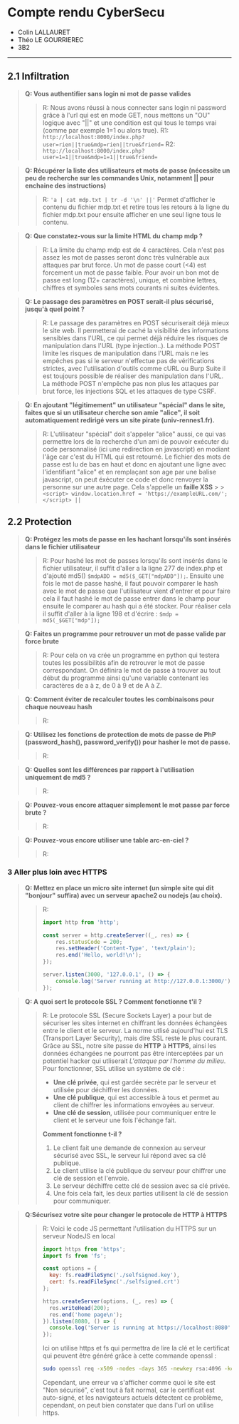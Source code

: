 # Compte rendu CyberSecu

- Colin LALLAURET
- Théo LE GOURRIEREC
- 3B2

---

## 2.1 Infiltration

> **Q: Vous authentifier sans login ni mot de passe valides**
>
> > R: Nous avons réussi à nous connecter sans login ni password grâce à l'url qui est en mode GET, nous mettons un "OU" logique avec "||" et une condition est qui tous le temps vrai (comme par exemple 1=1 ou alors true).
> > R1: `http://localhost:8000/index.php?user=rien||true&mdp=rien||true&friend=`
> > R2: `http://localhost:8000/index.php?user=1=1||true&mdp=1=1||true&friend=`

> **Q: Récupérer la liste des utilisateurs et mots de passe (nécessite un peu de recherche sur les commandes Unix, notamment || pour enchaine des instructions)**
>
> > R: `'a | cat mdp.txt | tr -d '\n' ||'`
> > Permet d'afficher le contenu du fichier mdp.txt et retire tous les retours à la ligne du fichier mdp.txt pour ensuite afficher en une seul ligne tous le contenu.

> **Q: Que constatez-vous sur la limite HTML du champ mdp ?**
>
> > R: La limite du champ mdp est de 4 caractères. Cela n'est pas assez les mot de passes seront donc très vulnérable aux attaques par brut force. Un mot de passe court (<4) est forcement un mot de passe faible. Pour avoir un bon mot de passe est long (12+ caractères), unique, et combine lettres, chiffres et symboles sans mots courants ni suites évidentes.

> **Q: Le passage des paramètres en POST serait-il plus sécurisé, jusqu'à quel point ?**
>
> > R: Le passage des paramètres en POST sécuriserait déjà mieux le site web. Il permetterai de caché la visibilité des informations sensibles dans l'URL, ce qui permet déjà réduire les risques de manipulation dans l'URL (type injection..). La méthode POST limite les risques de manipulation dans l'URL mais ne les empêches pas si le serveur n'effectue pas de vérifications strictes, avec l'utilisation d'outils comme cURL ou Burp Suite il est toujours possible de réaliser des manipulation dans l'URL. La méthode POST n'empêche pas non plus les attaques par brut force, les injections SQL et les attaques de type CSRF.

> **Q: En ajoutant "légitimement" un utilisateur "spécial" dans le site, faites que si un utilisateur cherche son amie "alice", il soit automatiquement redirigé vers un site pirate (univ-rennes1.fr).**
>
> > R: L'utilisateur "spécial" doit s'appeler "alice" aussi, ce qui vas permettre lors de la recherche d'un ami de pouvoir exécuter du code personnalisé (ici une redirection en javascript) en modiant l'âge car c'est du HTML qui est retourné. Le fichier des mots de passe est lu de bas en haut et donc en ajoutant une ligne avec l'identifiant "alice" et en remplaçant son age par une balise javascript, on peut éxécuter ce code et donc renvoyer la personne sur une autre page. Cela s'appelle un **faille XSS** > > `<script> window.location.href = 'https://exampleURL.com/'; </script> ||`

## 2.2 Protection

> **Q: Protégez les mots de passe en les hachant lorsqu'ils sont insérés dans le fichier utilisateur**
>
> > R: Pour hashé les mot de passes lorsqu'ils sont insérés dans le fichier utilisateur, il suffit d'aller a la ligne 277 de index.php et d'ajouté md5() `$mdpADD = md5($_GET["mdpADD"]);`. Ensuite une fois le mot de passe hashé, il faut pouvoir comparer le hash avec le mot de passe que l'utilisateur vient d'entrer et pour faire cela il faut hashé le mot de passe entrer dans le champ pour ensuite le comparer au hash qui a été stocker. Pour réaliser cela il suffit d'aller à la ligne 198 et d'écrire : `$mdp = md5(_$GET["mdp"]);`

> **Q: Faites un programme pour retrouver un mot de passe valide par force brute**
>
> > R: Pour cela on va crée un programme en python qui testera toutes les possibilités afin de retrouver le mot de passe correspondant. On définira le mot de passe à trouver au tout début du programme ainsi qu'une variable contenant les caractères de a à z, de 0 à 9 et de A à Z.

> **Q: Comment éviter de recalculer toutes les combinaisons pour chaque nouveau hash**
>
> > R:

> **Q: Utilisez les fonctions de protection de mots de passe de PhP (password_hash(), password_verify()) pour hasher le mot de passe.**
>
> > R:

> **Q: Quelles sont les différences par rapport à l'utilisation uniquement de md5 ?**
>
> > R:

> **Q: Pouvez-vous encore attaquer simplement le mot passe par force brute ?**
>
> > R:

> **Q: Pouvez-vous encore utiliser une table arc-en-ciel ?**
>
> > R:

### 3 Aller plus loin avec HTTPS

> **Q: Mettez en place un micro site internet (un simple site qui dit "bonjour" suffira) avec un serveur apache2 ou nodejs (au choix).**
>
> > R: 
> > ```js
> > import http from 'http';
> > 
> > const server = http.createServer((_, res) => {
> >     res.statusCode = 200;
> >     res.setHeader('Content-Type', 'text/plain');
> >     res.end('Hello, world!\n');
> > });
> > 
> > server.listen(3000, '127.0.0.1', () => {
> >     console.log('Server running at http://127.0.0.1:3000/');
> > });
> > ```


> **Q: A quoi sert le protocole SSL ? Comment fonctionne t'il ?**
>
> > R: Le protocole SSL (Secure Sockets Layer) a pour but de sécuriser les sites internet en chiffrant les données échangées entre le client et le serveur. 
> > La norme utlisé aujourd'hui est TLS (Transport Layer Security), mais dire SSL reste le plus courant.
> >Grâce au SSL, notre site passe de **HTTP** à **HTTPS**, ainsi les données échangées ne pourront pas être interceptées par un potentiel hacker qui utliserait *L'attaque par l'homme du milieu*. Pour fonctionner, SSL utilise un système de clé  :
> > - **Une clé privée**, qui est gardée secrète par le serveur et utilisée pour déchiffrer les données.
> > - **Une clé publique**, qui est accessible à tous et permet au client de chiffrer les informations envoyées au serveur.
> > - **Une clé de session**, utilisée pour communiquer entre le client et le serveur une fois l'échange fait.
> >
> > **Comment fonctionne t-il ?**
> > 1. Le client fait une demande de connexion au serveur sécurisé avec SSL, le serveur lui répond avec sa clé publique.
> > 2. Le client utilise la clé publique du serveur pour chiffrer une clé de session et l'envoie.
> > 3. Le serveur déchiffre cette clé de session avec sa clé privée.
> > 4. Une fois cela fait, les deux parties utilisent la clé de session pour communiquer.


> **Q:Sécurisez votre site pour changer le protocole de HTTP à HTTPS**
>
> > R: Voici le code JS permettant l'utilisation du HTTPS sur un serveur NodeJS en local
> > ```js
> > import https from 'https';
> > import fs from 'fs';
> > 
> > const options = {
> >   key: fs.readFileSync('./selfsigned.key'),
> >   cert: fs.readFileSync('./selfsigned.crt')
> > };
> > 
> > https.createServer(options, (_, res) => {
> >   res.writeHead(200);
> >   res.end('home page\n');
> > }).listen(8080, () => {
> >   console.log('Server is running at https://localhost:8080');
> > });
> > ```
> > 
> > Ici on utilise https et fs qui permettra de lire la clé et le certificat qui peuvent être généré grâce à cette commande openssl :
> > ```bash
> > sudo openssl req -x509 -nodes -days 365 -newkey rsa:4096 -keyout selfsigned.key -out selfsigned.crt
> > ```
> > Cependant, une erreur va s'afficher comme quoi le site est "Non sécurisé", c'est tout à fait normal, car le certificat est auto-signé, et les navigateurs actuels détectent ce problème, cependant, on peut bien constater que dans l'url on utilise https.



